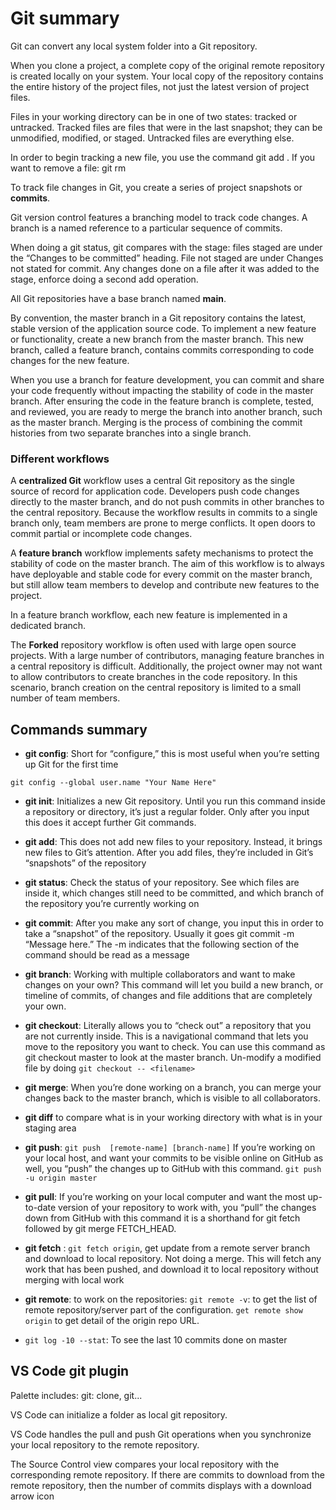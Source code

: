 # Git summary

Git can convert any local system folder into a Git repository.

When you clone a project, a complete copy of the original remote repository is created locally on your system. Your local copy of the repository contains the entire history of the project files, not just the latest version of project files.

Files in your working directory can be in one of two states: tracked or untracked. Tracked files are files that were in the last snapshot; they can be unmodified, modified, or staged. Untracked files are everything else.

In order to begin tracking a new file, you use the command git add <filename>. If you want to remove a file: git rm <filename>

To track file changes in Git, you create a series of project snapshots or **commits**.

Git version control features a branching model to track code changes. A branch is a named reference to a particular sequence of commits.

When doing a git status, git compares with the stage: files staged are under the “Changes to be committed” heading. File not staged are under Changes not stated for commit. Any changes done on a file after it was added to the stage, enforce doing a second add operation. 

All Git repositories have a base branch named **main**.

By convention, the master branch in a Git repository contains the latest, stable version of the application source code. To implement a new feature or functionality, create a new branch from the master branch. This new branch, called a feature branch, contains commits corresponding to code changes for the new feature. 

When you use a branch for feature development, you can commit and share your code frequently without impacting the stability of code in the master branch. After ensuring the code in the feature branch is complete, tested, and reviewed, you are ready to merge the branch into another branch, such as the master branch. Merging is the process of combining the commit histories from two separate branches into a single branch.

### Different workflows

A **centralized Git** workflow uses a central Git repository as the single source of record for application code. Developers push code changes directly to the master branch, and do not push commits in other branches to the central repository. Because the workflow results in commits to a single branch only, team members are prone to merge conflicts. It open doors to commit partial or incomplete code changes.

A **feature branch** workflow implements safety mechanisms to protect the stability of code on the master branch. The aim of this workflow is to always have deployable and stable code for every commit on the master branch, but still allow team members to develop and contribute new features to the project.

In a feature branch workflow, each new feature is implemented in a dedicated branch.


The **Forked** repository workflow is often used with large open source projects. With a large number of contributors, managing feature branches in a central repository is difficult. Additionally, the project owner may not want to allow contributors to create branches in the code repository. In this scenario, branch creation on the central repository is limited to a small number of team members. 

## Commands summary

* **git config**: Short for “configure,” this is most useful when you’re setting up Git for the first time

```
git config --global user.name "Your Name Here"
```

* **git init**: Initializes a new Git repository. Until you run this command inside a repository or directory, it’s just a regular folder. Only after you input this does it accept further Git commands.

* **git add**: This does not add new files to your repository. Instead, it brings new files to Git’s attention. After you add files, they’re included in Git’s “snapshots” of the repository

* **git status**: Check the status of your repository. See which files are inside it, which changes still need to be committed, and which branch of the repository you’re currently working on

* **git commit**: After you make any sort of change, you input this in order to take a “snapshot” of the repository. Usually it goes git commit -m “Message here.” The -m indicates that the following section of the command should be read as a message

* **git branch**: Working with multiple collaborators and want to make changes on your own? This command will let you build a new branch, or timeline of commits, of changes and file additions that are completely your own.
* **git checkout**: Literally allows you to “check out” a repository that you are not currently inside. This is a navigational command that lets you move to the repository you want to check. You can use this command as git checkout master to look at the master branch. Un-modify a modified file by doing `git checkout -- <filename>`
* **git merge**: When you’re done working on a branch, you can merge your changes back to the master branch, which is visible to all collaborators.
* **git diff** to compare what is in your working directory with what is in your staging area
* **git push**: `git push  [remote-name] [branch-name]`  If you’re working on your local host, and want your commits to be visible online on GitHub as well, you “push” the changes up to GitHub with this command.
`git push -u origin master`
* **git pull**: If you’re working on your local computer and want the most up-to-date version of your repository to work with, you “pull” the changes down from GitHub with this command
it is a shorthand for git fetch followed by git merge FETCH_HEAD.

* **git fetch** : `git fetch origin`, get update from a remote server branch and download to local repository. Not doing a merge. This will fetch any work that has been pushed, and download it to local repository without merging with local work
* **git remote**: to work on the repositories: `git remote -v`: to get the list of remote repository/server part of the configuration. `get remote show origin` to get detail of the origin repo URL.

* `git log -10 --stat`: To see the last 10 commits done on master


## VS Code git plugin

Palette includes: git: clone, git... 

VS Code can initialize a folder as local git repository.

VS Code handles the pull and push Git operations when you synchronize your local repository to the remote repository.

The Source Control view compares your local repository with the corresponding remote repository. If there are commits to download from the remote repository, then the number of commits displays with a download arrow icon